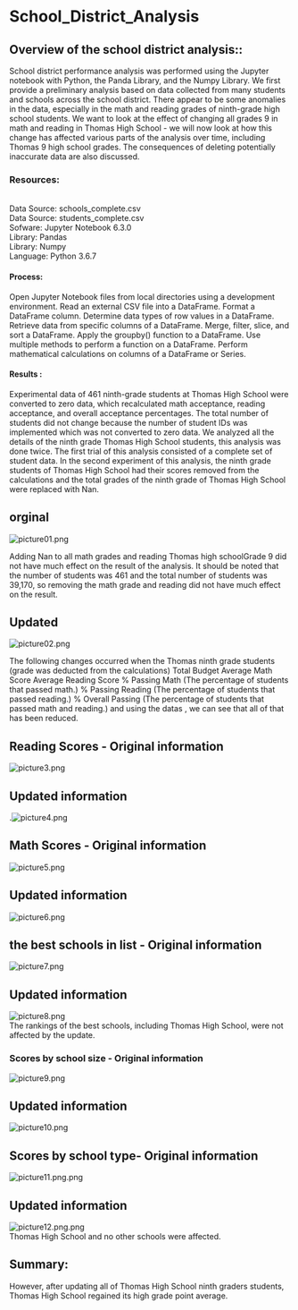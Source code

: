 # School_District_Analysis
## Overview of the school district analysis::</br>
School district performance analysis was performed using the Jupyter notebook with Python, the Panda Library, and the Numpy Library. We first provide a preliminary analysis based on data collected from many students and schools across the school district.
  There appear to be some anomalies in the data, especially in the math and reading grades of ninth-grade high school students.
We want to look at the effect of changing all grades 9 in math and reading in Thomas High School - we will now look at how this change has affected various parts of the analysis over time, including Thomas 9 high school grades.
  The consequences of deleting potentially inaccurate data are also discussed.
  
### Resources:<br>
<br>Data Source: schools_complete.csv<br>
Data Source: students_complete.csv<br>
Sofware: Jupyter Notebook 6.3.0<br>
Library: Pandas<br>
Library: Numpy<br>
Language: Python 3.6.7<br>
#### Process:<br>
Open Jupyter Notebook files from local directories using a development environment.
Read an external CSV file into a DataFrame.
Format a DataFrame column.
Determine data types of row values in a DataFrame.
Retrieve data from specific columns of a DataFrame.
Merge, filter, slice, and sort a DataFrame.
Apply the groupby() function to a DataFrame.
Use multiple methods to perform a function on a DataFrame.
Perform mathematical calculations on columns of a DataFrame or Series.<br>

#### Results :<br>
Experimental data of 461 ninth-grade students at Thomas High School were converted to zero data, which recalculated math acceptance, reading acceptance, and overall acceptance percentages. The total number of students did not change because the number of student IDs was implemented which was not converted to zero data.
We analyzed all the details of the ninth grade Thomas High School students, this analysis was done twice. The first trial of this analysis consisted of a complete set of student data. In the second experiment of this analysis, the ninth grade students of Thomas High School had their scores removed from the calculations and the total grades of the ninth grade of Thomas High School were replaced with Nan.


## orginal<br>
 ![picture01.png](/Resources/picture01.png)<br/>

Adding Nan to all math grades and reading Thomas  high schoolGrade 9 did not have much effect on the result of the analysis.  It should be noted that the number of students was 461 and the total number of students was 39,170, so removing the math grade and reading did not have much effect on the result.
 ## Updated  </br> 
 ![picture02.png](/Resources/picture02.png)<br/>


The following changes occurred when the Thomas ninth grade students (grade was deducted from the calculations)
Total Budget
Average Math Score
Average Reading Score
% Passing Math (The percentage of students that passed math.)
% Passing Reading (The percentage of students that passed reading.)
% Overall Passing (The percentage of students that passed math and reading.)
and using the datas , we can see that all of that has been reduced. 

  ## Reading Scores - Original information
  ![picture3.png](/Resources/picture3.png)<br/>
 ##  Updated information
.![picture4.png](/Resources/picture4.png)<br/>
## Math Scores - Original information
![picture5.png](/Resources/picture5.png)<br/>
## Updated information
![picture6.png](/Resources/picture4.png)<br/>
## the best schools in list - Original information
![picture7.png](/Resources/picture7.png)<br/>
## Updated information
![picture8.png](/Resources/picture8.png)<br/>
The rankings of the best schools, including Thomas High School, were not affected by the update.

### Scores by school size - Original information
![picture9.png](/Resources/picture9.png)<br/>
## Updated information
![picture10.png](/Resources/picture10.png)<br/>
## Scores by school type- Original information
![picture11.png.png](/Resources/picture11.png)<br/>
## Updated information
![picture12.png.png](/Resources/picture12.png)<br/>
Thomas High School and no other schools were affected.
## Summary:
However, after updating all of Thomas High School ninth graders students, Thomas High School regained its high grade point average.


